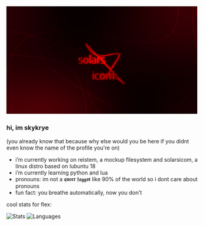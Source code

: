 <img src="images/wallpaper3.png" width=500>

### hi, im skykrye
(you already know that because why else would you be here if you didnt even know the name of the profile you're on)

- i’m currently working on reistem, a mockup filesystem and solarsicom, a linux distro based on lubuntu 18
- i’m currently learning python and lua
- pronouns: im not a 𝖖𝖚𝖊𝖊𝖗 𝖋𝖆𝖌𝖌𝖔𝖙 like 90% of the world so i dont care about pronouns
- fun fact: you breathe automatically, now you don't

 
 cool stats for flex:
 
![Stats](https://github-readme-stats.vercel.app/api?username=SkyKrye&show_icons=true&theme=dark)
![Languages](https://github-readme-stats.vercel.app/api/top-langs/?username=SkyKrye&layout=compact&theme=dark)
